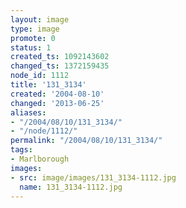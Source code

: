 ```yaml
---
layout: image
type: image
promote: 0
status: 1
created_ts: 1092143602
changed_ts: 1372159435
node_id: 1112
title: '131_3134'
created: '2004-08-10'
changed: '2013-06-25'
aliases:
- "/2004/08/10/131_3134/"
- "/node/1112/"
permalink: "/2004/08/10/131_3134/"
tags:
- Marlborough
images:
- src: image/images/131_3134-1112.jpg
  name: 131_3134-1112.jpg
---
```


